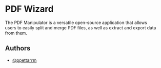 
# PDF Wizard

The PDF Manipulator is a versatile open-source application that allows users to easily split and merge PDF files, as well as extract and export data from them.

## Authors

- [@ppettarrm](https://www.github.com/ppettarrm)

